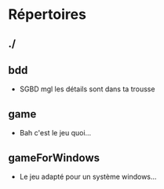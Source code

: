 # Répertoires
## ./
## bdd
  - SGBD mgl les détails sont dans ta trousse
## game
  - Bah c'est le jeu quoi...
## gameForWindows
  - Le jeu adapté pour un système windows...
